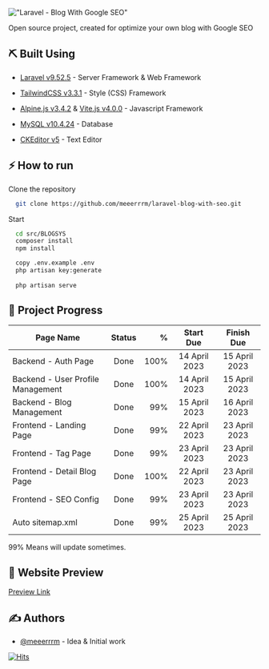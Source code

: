 !["Laravel - Blog With Google SEO"](https://repository-images.githubusercontent.com/627847009/1e9975fa-98d5-491f-ac49-53fbbd42cf8e)

Open source project, created for optimize your own blog with Google SEO



## ⛏️ Built Using <a name = "built_using"></a>
- [Laravel v9.52.5](https://laravel.com/) - Server Framework & Web Framework
- [TailwindCSS v3.3.1](https://tailwindcss.com/) - Style (CSS) Framework
- [Alpine.js v3.4.2](https://alpinejs.dev/) & [Vite.js v4.0.0](https://vitejs.dev/) - Javascript Framework
- [MySQL v10.4.24](https://www.mysql.com/) - Database

- [CKEditor v5](https://ckeditor.com/) - Text Editor

## ⚡ How to run

Clone the repository

```bash
  git clone https://github.com/meeerrrm/laravel-blog-with-seo.git
```
Start
```bash
  cd src/BLOGSYS
  composer install
  npm install

  copy .env.example .env
  php artisan key:generate
  
  php artisan serve
```

## 📝 Project Progress <a name = "project_progress"></a>
| Page Name        | Status           | %  | Start Due | Finish Due |
| ---------------- |:----------------:| ------:|:----------------:|:----------------:|
| Backend - Auth Page | Done | 100% | 14 April 2023 | 15 April 2023 |
| Backend - User Profile Management | Done | 100% | 14 April 2023 | 15 April 2023 |
| Backend - Blog Management| Done | 99% | 15 April 2023 | 16 April 2023 |
| Frontend - Landing Page | Done | 99% | 22 April 2023 | 23 April 2023 |
| Frontend - Tag Page | Done | 99% | 23 April 2023 | 23 April 2023 |
| Frontend - Detail Blog Page | Done | 100% | 22 April 2023 | 23 April 2023 |
| Frontend - SEO Config | Done |  99%| 23 April 2023 | 23 April 2023 |
| Auto sitemap.xml | Done |  99%| 25 April 2023 | 25 April 2023 |

99% Means will update sometimes.

## 📄 Website Preview

  [Preview Link](https://github.com/meeerrrm/laravel-blog-with-seo/tree/main/preview)

## ✍️ Authors <a name = "authors"></a>
- [@meeerrrm](https://github.com/meeerrrm) - Idea & Initial work

[![Hits](https://hits.seeyoufarm.com/api/count/incr/badge.svg?url=https%3A%2F%2Fgithub.com%2Fmeeerrrm%2Flaravel-blog-with-seo&count_bg=%2379C83D&title_bg=%23555555&icon=awesomelists.svg&icon_color=%23E7E7E7&title=LOOK&edge_flat=false)](https://hits.seeyoufarm.com)

